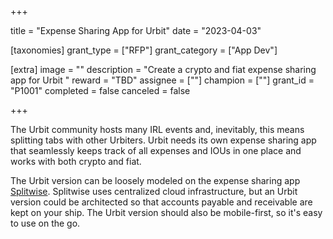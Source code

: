 +++

title = "Expense Sharing App for Urbit"
date = "2023-04-03"

[taxonomies]
grant_type = ["RFP"]
grant_category = ["App Dev"]

[extra]
image = ""
description = "Create a crypto and fiat expense sharing app for Urbit "
reward = "TBD"
assignee = [""]
champion = [""]
grant_id = "P1001"
completed = false
canceled = false

+++

The Urbit community hosts many IRL events and, inevitably, this means splitting tabs with other Urbiters. Urbit needs its own expense sharing app that seamlessly keeps track of all expenses and IOUs in one place and works with both crypto and fiat.

The Urbit version can be loosely modeled on the expense sharing app [Splitwise](https://www.splitwise.com). Splitwise uses centralized cloud infrastructure, but an Urbit version could be architected so that accounts payable and receivable are kept on your ship. The Urbit version should also be mobile-first, so it's easy to use on the go.

